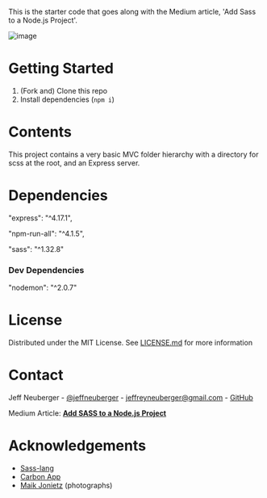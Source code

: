 This is the starter code that goes along with the Medium article, 'Add Sass to a Node.js Project'.

![image](https://user-images.githubusercontent.com/55459088/110842409-0ca73000-8275-11eb-95f0-439441d30a8b.png)

# Getting Started
1. (Fork and) Clone this repo
2. Install dependencies (`npm i`)

# Contents
This project contains a very basic MVC folder hierarchy with a directory for scss at the root, and an Express server. 

# Dependencies
"express": "^4.17.1",

"npm-run-all": "^4.1.5",

"sass": "^1.32.8"

### Dev Dependencies
"nodemon": "^2.0.7"

# License
Distributed under the MIT License. See <a href="license.md">LICENSE.md</a> for more information

# Contact
Jeff Neuberger - [@jeffneuberger](https://twitter.com/jeffneuberger) - [jeffreyneuberger@gmail.com](mailto:jeffreyneuberger@gmail.com) - [GitHub](https://github.com/jeffn12)

Medium Article: [__Add SASS to a Node.js Project__](https://medium.com/@jeffreyneuberger/add-sass-scss-to-a-node-js-project-9cdc623b9cea)

# Acknowledgements
- [Sass-lang](https://sass-lang.com)
- [Carbon App](https://carbon.now.sh)
- [Maik Jonietz](https://unsplash.com/@der_maik_) (photographs)
